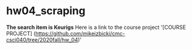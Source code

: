 # hw04_scraping

**The search item is Keurigs**
Here is a link to the course project '[COURSE PROJECT] (https://github.com/mikeizbicki/cmc-csci040/tree/2020fall/hw_04)'